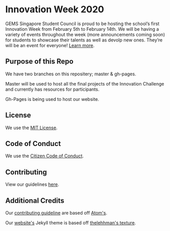 # Innovation Week 2020

GEMS Singapore Student Council is proud to be hosting the school’s first Innovation Week from February 5th to February 14th. We will be having a variety of events throughout the week (more announcements coming soon) for students to showcase their talents as well as devolp new ones. They’re will be an event for everyone! [Learn more](https://gemssingaporestudentcouncil.github.io/innovationweek2020/).

## Purpose of this Repo

We have two branches on this repositery; master & gh-pages.

Master will be used to host all the final projects of the Innovation Challenge and currently has resources for participants.

Gh-Pages is being used to host our website.

## License

We use the [MIT License](https://opensource.org/licenses/MIT).

## Code of Conduct

We use the [Citizen Code of Conduct](https://github.com/gemssingaporestudentcouncil/innovationweek2020/blob/master/CODE_OF_CONDUCT.md).

## Contributing

View our guidelines [here](https://github.com/gemssingaporestudentcouncil/innovationweek2020/blob/master/CONTRIBUTING.md).

## Additional Credits

Our [contributing guideline](https://github.com/gemssingaporestudentcouncil/innovationweek2020/blob/master/CONTRIBUTING.md) are based off [Atom's](https://github.com/atom).

Our [website's](https://gemssingaporestudentcouncil.github.io/innovationweek2020/) Jekyll theme is based off [thelehhman's texture](https://github.com/thelehhman/texture).
